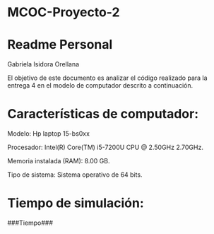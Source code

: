 # MCOC-Proyecto-2
Readme Personal
===============
Gabriela Isidora Orellana

El objetivo de este documento es analizar el código realizado para la entrega 4 en el modelo de computador descrito a continuación.

Características de computador:
===============
Modelo: Hp laptop 15-bs0xx

Procesador: Intel(R) Core(TM) i5-7200U CPU @ 2.50GHz 2.70GHz.

Memoria instalada (RAM): 8.00 GB.

Tipo de sistema:  Sistema operativo de 64 bits.

Tiempo de simulación:
===============
###Tiempo###
